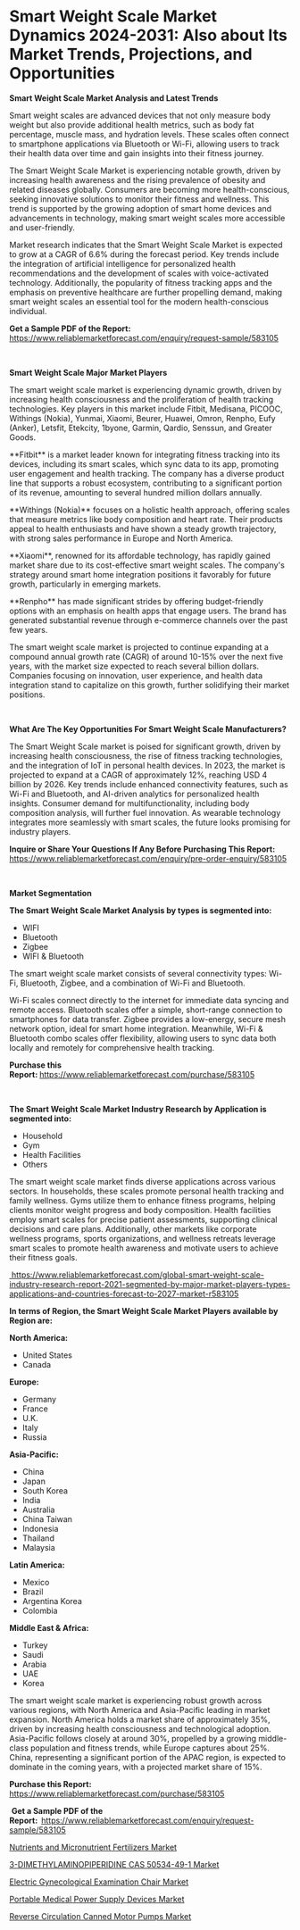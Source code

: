 <p><h1>Smart Weight Scale Market Dynamics 2024-2031: Also about Its Market Trends, Projections, and Opportunities</h1></p><p><strong>Smart Weight Scale Market Analysis and Latest Trends</strong></p>
<p><p>Smart weight scales are advanced devices that not only measure body weight but also provide additional health metrics, such as body fat percentage, muscle mass, and hydration levels. These scales often connect to smartphone applications via Bluetooth or Wi-Fi, allowing users to track their health data over time and gain insights into their fitness journey.</p><p>The Smart Weight Scale Market is experiencing notable growth, driven by increasing health awareness and the rising prevalence of obesity and related diseases globally. Consumers are becoming more health-conscious, seeking innovative solutions to monitor their fitness and wellness. This trend is supported by the growing adoption of smart home devices and advancements in technology, making smart weight scales more accessible and user-friendly.</p><p>Market research indicates that the Smart Weight Scale Market is expected to grow at a CAGR of 6.6% during the forecast period. Key trends include the integration of artificial intelligence for personalized health recommendations and the development of scales with voice-activated technology. Additionally, the popularity of fitness tracking apps and the emphasis on preventive healthcare are further propelling demand, making smart weight scales an essential tool for the modern health-conscious individual.</p></p>
<p><strong>Get a Sample PDF of the Report:&nbsp;</strong> <a href="https://www.reliablemarketforecast.com/enquiry/request-sample/583105?utm_campaign=1129&utm_medium=2&utm_source=Github&utm_content=ia&utm_term=09122024&utm_id=smart-weight-scale">https://www.reliablemarketforecast.com/enquiry/request-sample/583105</a></p>
<p>&nbsp;</p>
<p><strong>Smart Weight Scale Major Market Players</strong></p>
<p><p>The smart weight scale market is experiencing dynamic growth, driven by increasing health consciousness and the proliferation of health tracking technologies. Key players in this market include Fitbit, Medisana, PICOOC, Withings (Nokia), Yunmai, Xiaomi, Beurer, Huawei, Omron, Renpho, Eufy (Anker), Letsfit, Etekcity, 1byone, Garmin, Qardio, Senssun, and Greater Goods.</p><p>**Fitbit** is a market leader known for integrating fitness tracking into its devices, including its smart scales, which sync data to its app, promoting user engagement and health tracking. The company has a diverse product line that supports a robust ecosystem, contributing to a significant portion of its revenue, amounting to several hundred million dollars annually.</p><p>**Withings (Nokia)** focuses on a holistic health approach, offering scales that measure metrics like body composition and heart rate. Their products appeal to health enthusiasts and have shown a steady growth trajectory, with strong sales performance in Europe and North America.</p><p>**Xiaomi**, renowned for its affordable technology, has rapidly gained market share due to its cost-effective smart weight scales. The company's strategy around smart home integration positions it favorably for future growth, particularly in emerging markets.</p><p>**Renpho** has made significant strides by offering budget-friendly options with an emphasis on health apps that engage users. The brand has generated substantial revenue through e-commerce channels over the past few years.</p><p>The smart weight scale market is projected to continue expanding at a compound annual growth rate (CAGR) of around 10-15% over the next five years, with the market size expected to reach several billion dollars. Companies focusing on innovation, user experience, and health data integration stand to capitalize on this growth, further solidifying their market positions.</p></p>
<p>&nbsp;</p>
<p><strong>What Are The Key Opportunities For Smart Weight Scale Manufacturers?</strong></p>
<p><p>The Smart Weight Scale market is poised for significant growth, driven by increasing health consciousness, the rise of fitness tracking technologies, and the integration of IoT in personal health devices. In 2023, the market is projected to expand at a CAGR of approximately 12%, reaching USD 4 billion by 2026. Key trends include enhanced connectivity features, such as Wi-Fi and Bluetooth, and AI-driven analytics for personalized health insights. Consumer demand for multifunctionality, including body composition analysis, will further fuel innovation. As wearable technology integrates more seamlessly with smart scales, the future looks promising for industry players.</p></p>
<p><strong>Inquire or Share Your Questions If Any Before Purchasing This Report:</strong> <a href="https://www.reliablemarketforecast.com/enquiry/pre-order-enquiry/583105?utm_campaign=1129&utm_medium=2&utm_source=Github&utm_content=ia&utm_term=09122024&utm_id=smart-weight-scale">https://www.reliablemarketforecast.com/enquiry/pre-order-enquiry/583105</a></p>
<p>&nbsp;</p>
<p><strong>Market Segmentation</strong></p>
<p><strong>The Smart Weight Scale Market Analysis by types is segmented into:</strong></p>
<p><ul><li>WIFI</li><li>Bluetooth</li><li>Zigbee</li><li>WIFI & Bluetooth</li></ul></p>
<p><p>The smart weight scale market consists of several connectivity types: Wi-Fi, Bluetooth, Zigbee, and a combination of Wi-Fi and Bluetooth. </p><p>Wi-Fi scales connect directly to the internet for immediate data syncing and remote access. Bluetooth scales offer a simple, short-range connection to smartphones for data transfer. Zigbee provides a low-energy, secure mesh network option, ideal for smart home integration. Meanwhile, Wi-Fi & Bluetooth combo scales offer flexibility, allowing users to sync data both locally and remotely for comprehensive health tracking.</p></p>
<p><strong>Purchase this Report:&nbsp;</strong><a href="https://www.reliablemarketforecast.com/purchase/583105?utm_campaign=1129&utm_medium=2&utm_source=Github&utm_content=ia&utm_term=09122024&utm_id=smart-weight-scale">https://www.reliablemarketforecast.com/purchase/583105</a></p>
<p>&nbsp;</p>
<p><strong>The Smart Weight Scale Market Industry Research by Application is segmented into:</strong></p>
<p><ul><li>Household</li><li>Gym</li><li>Health Facilities</li><li>Others</li></ul></p>
<p><p>The smart weight scale market finds diverse applications across various sectors. In households, these scales promote personal health tracking and family wellness. Gyms utilize them to enhance fitness programs, helping clients monitor weight progress and body composition. Health facilities employ smart scales for precise patient assessments, supporting clinical decisions and care plans. Additionally, other markets like corporate wellness programs, sports organizations, and wellness retreats leverage smart scales to promote health awareness and motivate users to achieve their fitness goals.</p></p>
<p><a href="https://www.reliablemarketforecast.com/global-smart-weight-scale-industry-research-report-2021-segmented-by-major-market-players-types-applications-and-countries-forecast-to-2027-market-r583105?utm_campaign=1129&utm_medium=2&utm_source=Github&utm_content=ia&utm_term=09122024&utm_id=smart-weight-scale">&nbsp;https://www.reliablemarketforecast.com/global-smart-weight-scale-industry-research-report-2021-segmented-by-major-market-players-types-applications-and-countries-forecast-to-2027-market-r583105</a></p>
<p><strong>In terms of Region, the Smart Weight Scale Market Players available by Region are:</strong></p>
<p>
    <p> <strong> North America: </strong>
        <ul>
            <li>United States</li>
            <li>Canada</li>
        </ul>
        </p> 
    <p> <strong> Europe: </strong>
        <ul>
            <li>Germany</li>
            <li>France</li>
            <li>U.K.</li>
            <li>Italy</li>
            <li>Russia</li>
        </ul>
        </p> 
    <p> <strong> Asia-Pacific: </strong>
        <ul>
            <li>China</li>
            <li>Japan</li>
            <li>South Korea</li>
            <li>India</li>
            <li>Australia</li>
            <li>China Taiwan</li>
            <li>Indonesia</li>
            <li>Thailand</li>
            <li>Malaysia</li>
        </ul>
        </p> 
    <p> <strong> Latin America: </strong>
        <ul>
            <li>Mexico</li>
            <li>Brazil</li>
            <li>Argentina Korea</li>
            <li>Colombia</li>
        </ul>
        </p> 
    <p> <strong> Middle East & Africa: </strong>
        <ul>
            <li>Turkey</li>
            <li>Saudi</li>
            <li>Arabia</li>
            <li>UAE</li>
            <li>Korea</li>
        </ul>
    </p>
    </p>
<p><p>The smart weight scale market is experiencing robust growth across various regions, with North America and Asia-Pacific leading in market expansion. North America holds a market share of approximately 35%, driven by increasing health consciousness and technological adoption. Asia-Pacific follows closely at around 30%, propelled by a growing middle-class population and fitness trends, while Europe captures about 25%. China, representing a significant portion of the APAC region, is expected to dominate in the coming years, with a projected market share of 15%.</p></p>
<p><strong>Purchase this Report: </strong><a href="https://www.reliablemarketforecast.com/purchase/583105?utm_campaign=1129&utm_medium=2&utm_source=Github&utm_content=ia&utm_term=09122024&utm_id=smart-weight-scale">https://www.reliablemarketforecast.com/purchase/583105</a></p>
<p>&nbsp;<strong>Get a Sample PDF of the Report:&nbsp;&nbsp;</strong><a href="https://www.reliablemarketforecast.com/enquiry/request-sample/583105?utm_campaign=1129&utm_medium=2&utm_source=Github&utm_content=ia&utm_term=09122024&utm_id=smart-weight-scale">https://www.reliablemarketforecast.com/enquiry/request-sample/583105</a></p>
<p><strong></strong></p>
<p><p><a href="https://www.linkedin.com/pulse/projected-cagr-114-nutrients-micronutrient-fertilizers-market-kkkue?utm_campaign=1129&utm_medium=2&utm_source=Github&utm_content=ia&utm_term=09122024&utm_id=smart-weight-scale">Nutrients and Micronutrient Fertilizers Market</a></p><p><a href="https://github.com/GroverBarry/Market-Research-Report-List-7/blob/main/3-dimethylaminopiperidine-cas-50534-49-1-market.md?utm_campaign=1129&utm_medium=2&utm_source=Github&utm_content=ia&utm_term=09122024&utm_id=smart-weight-scale">3-DIMETHYLAMINOPIPERIDINE CAS 50534-49-1 Market</a></p><p><a href="https://www.linkedin.com/pulse/electric-gynecological-examination-chair-market-outlook-complete-htv4f?utm_campaign=1129&utm_medium=2&utm_source=Github&utm_content=ia&utm_term=09122024&utm_id=smart-weight-scale">Electric Gynecological Examination Chair Market</a></p><p><a href="https://www.linkedin.com/pulse/portable-medical-power-supply-devices-market-research-uzlzf?utm_campaign=1129&utm_medium=2&utm_source=Github&utm_content=ia&utm_term=09122024&utm_id=smart-weight-scale">Portable Medical Power Supply Devices Market</a></p><p><a href="https://www.linkedin.com/pulse/consistent-increase-reverse-circulation-canned-motor-pumps-market-hdxrc?utm_campaign=1129&utm_medium=2&utm_source=Github&utm_content=ia&utm_term=09122024&utm_id=smart-weight-scale">Reverse Circulation Canned Motor Pumps Market</a></p></p>